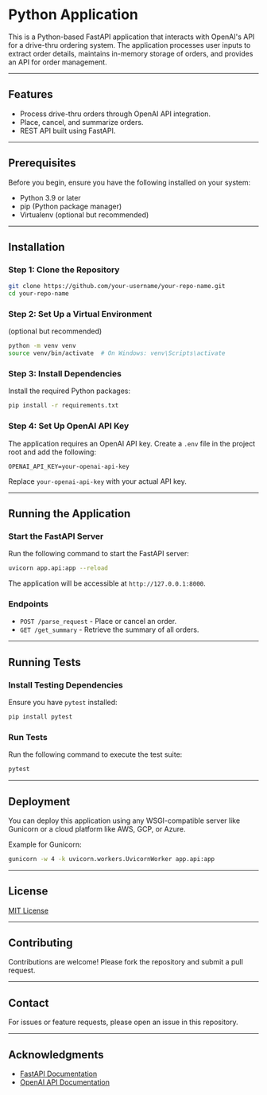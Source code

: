 # Python Application

This is a Python-based FastAPI application that interacts with OpenAI's API for a drive-thru ordering system. The application processes user inputs to extract order details, maintains in-memory storage of orders, and provides an API for order management.

---

## Features
- Process drive-thru orders through OpenAI API integration.
- Place, cancel, and summarize orders.
- REST API built using FastAPI.

---

## Prerequisites
Before you begin, ensure you have the following installed on your system:

- Python 3.9 or later
- pip (Python package manager)
- Virtualenv (optional but recommended)

---

## Installation

### Step 1: Clone the Repository
```bash
git clone https://github.com/your-username/your-repo-name.git
cd your-repo-name
```

### Step 2: Set Up a Virtual Environment
(optional but recommended)
```bash
python -m venv venv
source venv/bin/activate  # On Windows: venv\Scripts\activate
```

### Step 3: Install Dependencies
Install the required Python packages:
```bash
pip install -r requirements.txt
```

### Step 4: Set Up OpenAI API Key
The application requires an OpenAI API key. Create a `.env` file in the project root and add the following:
```env
OPENAI_API_KEY=your-openai-api-key
```

Replace `your-openai-api-key` with your actual API key.

---

## Running the Application

### Start the FastAPI Server
Run the following command to start the FastAPI server:
```bash
uvicorn app.api:app --reload
```

The application will be accessible at `http://127.0.0.1:8000`.

### Endpoints
- `POST /parse_request` - Place or cancel an order.
- `GET /get_summary` - Retrieve the summary of all orders.

---

## Running Tests

### Install Testing Dependencies
Ensure you have `pytest` installed:
```bash
pip install pytest
```

### Run Tests
Run the following command to execute the test suite:
```bash
pytest
```

---

## Deployment
You can deploy this application using any WSGI-compatible server like Gunicorn or a cloud platform like AWS, GCP, or Azure.

Example for Gunicorn:
```bash
gunicorn -w 4 -k uvicorn.workers.UvicornWorker app.api:app
```

---

## License
[MIT License](LICENSE)

---

## Contributing
Contributions are welcome! Please fork the repository and submit a pull request.

---

## Contact
For issues or feature requests, please open an issue in this repository.

---

## Acknowledgments
- [FastAPI Documentation](https://fastapi.tiangolo.com/)
- [OpenAI API Documentation](https://platform.openai.com/docs/)
